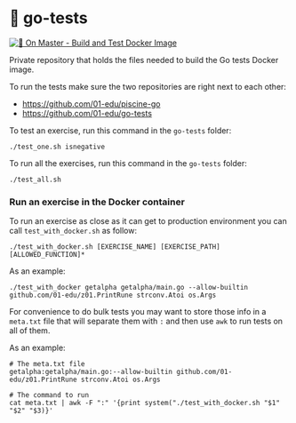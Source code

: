 # 🐹 go-tests

[![🐳 On Master - Build and Test Docker Image](https://github.com/01-edu/go-tests/actions/workflows/ga-image-build-master.yml/badge.svg?branch=master)](https://github.com/01-edu/go-tests/actions/workflows/ga-image-build-master.yml)

Private repository that holds the files needed to build the Go tests Docker image.

To run the tests make sure the two repositories are right next to each other:

- https://github.com/01-edu/piscine-go
- https://github.com/01-edu/go-tests

To test an exercise, run this command in the `go-tests` folder:

```
./test_one.sh isnegative
```

To run all the exercises, run this command in the `go-tests` folder:

```
./test_all.sh
```

### Run an exercise in the Docker container

To run an exercise as close as it can get to production environment you can call `test_with_docker.sh` as follow:

```
./test_with_docker.sh [EXERCISE_NAME] [EXERCISE_PATH] [ALLOWED_FUNCTION]*
```

As an example:

```console
./test_with_docker getalpha getalpha/main.go --allow-builtin github.com/01-edu/z01.PrintRune strconv.Atoi os.Args
```

For convenience to do bulk tests you may want to store those info in a `meta.txt` file that will separate them with `:` and then use `awk` to run tests on all of them.

As an example:

```console
# The meta.txt file
getalpha:getalpha/main.go:--allow-builtin github.com/01-edu/z01.PrintRune strconv.Atoi os.Args

# The command to run
cat meta.txt | awk -F ":" '{print system("./test_with_docker.sh "$1" "$2" "$3)}'
```
